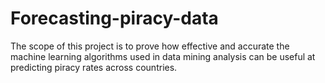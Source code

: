 # Forecasting-piracy-data
The scope of this project is to prove how effective and accurate the machine learning algorithms used in data mining analysis can be useful at predicting piracy rates across countries.
